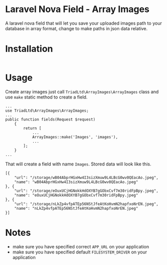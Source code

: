 # Laravel Nova Field - Array Images
A laravel nova field that will let you save your uploaded images path to your database in array format, change
to make paths in json data relative.

# Installation
```
```

# Usage
Create array images just call `TriadLtd\ArrayImages\ArrayImages` class and use `make` static method to create a field.
```
...
use TriadLtd\ArrayImages\ArrayImages;
...
public function fields(Request $request)
    {
        return [
            ...
            ArrayImages::make('Images', 'images'),
            ...
        ];
    }
...
```
That will create a field with name `Images`. Stored data will look like this.
```
[{
    "url": "/storage/wB04AbprHGxHw4I3sizXmuw9L4LBcG0wv0QEacAo.jpeg",
    "name": "wB04AbprHGxHw4I3sizXmuw9L4LBcG0wv0QEacAo.jpeg"
}, {
    "url": "/storage/eOuxUCjHGNokkHdOXYB7gGObxCvf7m30ridFpBpy.jpeg",
    "name": "eOuxUCjHGNokkHdOXYB7gGObxCvf7m30ridFpBpy.jpeg"
}, {
    "url": "/storage/nLkZp4vfpATEp56NStJfeAtKoHvmN2hapfxoNrEN.jpeg",
    "name": "nLkZp4vfpATEp56NStJfeAtKoHvmN2hapfxoNrEN.jpeg"
}]
```

# Notes
- make sure you have specified correct `APP_URL` on your application
- make sure you have specified default `FILESYSTEM_DRIVER` on your application
